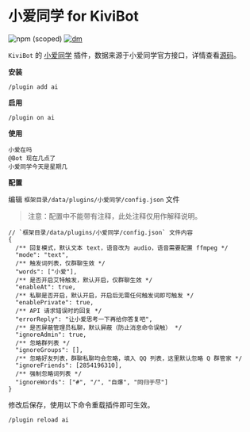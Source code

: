 # 小爱同学 for KiviBot

![npm (scoped)](https://img.shields.io/npm/v/kivibot-plugin-ai?color=527dec&label=kivibot-plugin-ai&style=flat-square)
[![dm](https://shields.io/npm/dm/kivibot-plugin-ai?style=flat-square)](https://www.npmjs.com/package/kivibot-plugin-ai)

`KiviBot` 的 [小爱同学](https://xiaoai.mi.com/) 插件，数据来源于小爱同学官方接口，详情查看[源码](https://github.com/KiviBotLab/kivibot-plugin-ai/blob/main/src/fetchReply.ts#L7)。

**安装**

```shell
/plugin add ai
```

**启用**

```shell
/plugin on ai
```

**使用**

```shell
小爱在吗
@Bot 现在几点了
小爱同学今天是星期几
```

**配置**

编辑 `框架目录/data/plugins/小爱同学/config.json` 文件

> 注意：配置中不能带有注释，此处注释仅用作解释说明。

```jsonc
// `框架目录/data/plugins/小爱同学/config.json` 文件内容
{
  /** 回复模式，默认文本 text，语音改为 audio，语音需要配置 ffmpeg */
  "mode": "text",
  /** 触发词列表，仅群聊生效 */
  "words": ["小爱"],
  /** 是否开启艾特触发，默认开启，仅群聊生效 */
  "enableAt": true,
  /** 私聊是否开启，默认开启，开启后无需任何触发词即可触发 */
  "enablePrivate": true,
  /** API 请求错误时的回复 */
  "errorReply": "让小爱思考一下再给你答复吧",
  /** 是否屏蔽管理员私聊，默认屏蔽（防止消息命令误触） */
  "ignoreAdmin": true,
  /** 忽略群列表 */
  "ignoreGroups": [],
  /** 忽略好友列表，群聊私聊均会忽略，填入 QQ 列表，这里默认忽略 Q 群管家 */
  "ignoreFriends": [2854196310],
  /** 强制忽略词列表 */
  "ignoreWords": ["#", "/", "自爆", "同归于尽"]
}
```

修改后保存，使用以下命令重载插件即可生效。

```shell
/plugin reload ai
```
